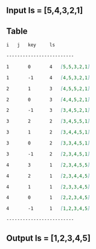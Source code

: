 ## Input ls = [5,4,3,2,1]

## Table

```markdown
i	j	key 	ls		

-------------------------

1   	0   	4  	[5,5,3,2,1]

1  		-1   	4  	[4,5,3,2,1]

2   	1   	3  	[4,5,5,2,1]

2   	0   	3  	[4,4,5,2,1]

2  		-1   	3  	[3,4,5,2,1]

3   	2   	2  	[3,4,5,5,1]

3   	1   	2  	[3,4,4,5,1]

3   	0   	2  	[3,3,4,5,1]

3  		-1   	2  	[2,3,4,5,1]

4   	3   	1  	[2,3,4,5,5]

4   	2   	1  	[2,3,4,4,5]

4   	1   	1  	[2,3,3,4,5]

4   	0   	1  	[2,2,3,4,5]

4  		-1   	1  	[1,2,3,4,5]

-------------------------
```

## Output ls = [1,2,3,4,5]